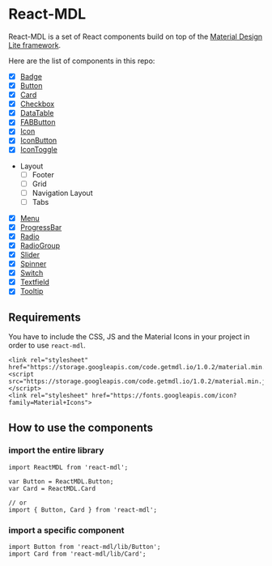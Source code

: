 # React-MDL

React-MDL is a set of React components build on top of the [Material Design Lite framework](https://github.com/google/material-design-lite).

Here are the list of components in this repo:

- [x] [Badge](/src/Badge.js)
- [x] [Button](/src/Button.js)
- [x] [Card](/src/Card.js)
- [x] [Checkbox](/src/Checkbox.js)
- [x] [DataTable](/src/DataTable.js)
- [x] [FABButton](/src/FABButton.js)
- [x] [Icon](/src/Icon.js)
- [x] [IconButton](/src/IconButton.js)
- [x] [IconToggle](/src/IconToggle.js)
- Layout
    - [ ] Footer
    - [ ] Grid
    - [ ] Navigation Layout
    - [ ] Tabs
- [x] [Menu](/src/Menu.js)
- [x] [ProgressBar](/src/ProgressBar.js)
- [x] [Radio](/src/Radio.js)
- [x] [RadioGroup](/src/RadioGroup.js)
- [x] [Slider](/src/Slider.js)
- [x] [Spinner](/src/Spinner.js)
- [x] [Switch](/src/Switch.js)
- [x] [Textfield](/src/Textfield.js)
- [x] [Tooltip](/src/Tooltip.js)

## Requirements
You have to include the CSS, JS and the Material Icons in your project in order to use `react-mdl`.
```
<link rel="stylesheet" href="https://storage.googleapis.com/code.getmdl.io/1.0.2/material.min.css">
<script src="https://storage.googleapis.com/code.getmdl.io/1.0.2/material.min.js"></script>
<link rel="stylesheet" href="https://fonts.googleapis.com/icon?family=Material+Icons">
```

## How to use the components

### import the entire library
```
import ReactMDL from 'react-mdl';

var Button = ReactMDL.Button;
var Card = ReactMDL.Card

// or
import { Button, Card } from 'react-mdl';
```

### import a specific component
```
import Button from 'react-mdl/lib/Button';
import Card from 'react-mdl/lib/Card';
```